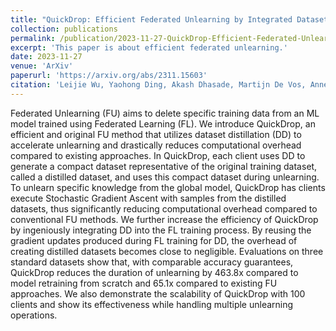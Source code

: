 ```yaml
---
title: "QuickDrop: Efficient Federated Unlearning by Integrated Dataset Distillation"
collection: publications
permalink: /publication/2023-11-27-QuickDrop-Efficient-Federated-Unlearning-by-Integrated-Dataset-Distillation
excerpt: 'This paper is about efficient federated unlearning.'
date: 2023-11-27
venue: 'ArXiv'
paperurl: 'https://arxiv.org/abs/2311.15603' 
citation: 'Leijie Wu, Yaohong Ding, Akash Dhasade, Martijn De Vos, Anne-marie Kermarrec, Song Guo. &quot;QuickDrop: Efficient Federated Unlearning by Integrated Dataset Distillation.&quot; <i>ArXiv</i>. 2023.'
---
```



Federated Unlearning (FU) aims to delete specific training data from an ML model trained using Federated Learning (FL). We introduce QuickDrop, an efficient and original FU method that utilizes dataset distillation (DD) to accelerate unlearning and drastically reduces computational overhead compared to existing approaches. In QuickDrop, each client uses DD to generate a compact dataset representative of the original training dataset, called a distilled dataset, and uses this compact dataset during unlearning. To unlearn specific knowledge from the global model, QuickDrop has clients execute Stochastic Gradient Ascent with samples from the distilled datasets, thus significantly reducing computational overhead compared to conventional FU methods. We further increase the efficiency of QuickDrop by ingeniously integrating DD into the FL training process. By reusing the gradient updates produced during FL training for DD, the overhead of creating distilled datasets becomes close to negligible. Evaluations on three standard datasets show that, with comparable accuracy guarantees, QuickDrop reduces the duration of unlearning by 463.8x compared to model retraining from scratch and 65.1x compared to existing FU approaches. We also demonstrate the scalability of QuickDrop with 100 clients and show its effectiveness while handling multiple unlearning operations.
